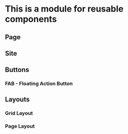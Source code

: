 
# This is a module for reusable components


## Page

## Site

## Buttons
### FAB - Floating Action Button

## Layouts
### Grid Layout
### Page Layout